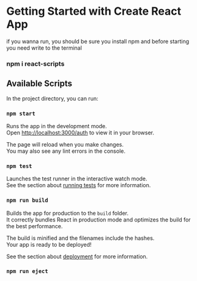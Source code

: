 # Getting Started with Create React App

if you wanna run, you should be sure you install npm and before starting you need write to the terminal

### npm i react-scripts

## Available Scripts

In the project directory, you can run:

### `npm start`

Runs the app in the development mode.\
Open [http://localhost:3000/auth](http://localhost:3000/auth) to view it in your browser.

The page will reload when you make changes.\
You may also see any lint errors in the console.

### `npm test`

Launches the test runner in the interactive watch mode.\
See the section about [running tests](https://facebook.github.io/create-react-app/docs/running-tests) for more information.

### `npm run build`

Builds the app for production to the `build` folder.\
It correctly bundles React in production mode and optimizes the build for the best performance.

The build is minified and the filenames include the hashes.\
Your app is ready to be deployed!

See the section about [deployment](https://facebook.github.io/create-react-app/docs/deployment) for more information.

### `npm run eject`



